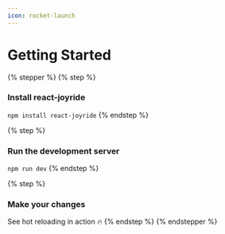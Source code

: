 ```yaml
---
icon: rocket-launch
---
```


# Getting Started

{% stepper %}
{% step %}
### Install react-joyride

`npm install react-joyride`
{% endstep %}

{% step %}
### Run the development server

`npm run dev`
{% endstep %}

{% step %}
### Make your changes

See hot reloading in action :fire:
{% endstep %}
{% endstepper %}

